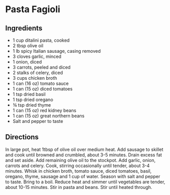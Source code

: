 # Pasta Fagioli

## Ingredients

- 1 cup ditalini pasta, cooked
- 2 tbsp olive oil
- 1 lb spicy Italian sausage, casing removed
- 3 cloves garlic, minced
- 1 onion, diced
- 3 carrots, peeled and diced
- 2 stalks of celery, diced
- 3 cups chicken broth
- 1 can (16 oz) tomato sauce
- 1 can (15 oz) diced tomatoes
- 1 tsp dried basil
- 1 tsp dried oregano
- ¾ tsp dried thyme
- 1 can (15 oz) red kidney beans
- 1 can (15 oz) great northern beans
- Salt and pepper to taste

## Directions

In large pot, heat 1tbsp of olive oil over medium heat. Add sausage to skillet
and cook until browned and crumbled, about 3-5 minutes. Drain excess fat and
set aside. Add remaining olive oil to the stockpot. Add garlic, onion, carrots
and celery. Cook, stirring occasionally until tender, about 3-4 minutes. Whisk
in chicken broth, tomato sauce, diced tomatoes, basil, oregano, thyme, sausage
and 1 cup of water. Season with salt and pepper to taste. Bring to a boil.
Reduce heat and simmer until vegetables are tender, about 10-15 minutes. Stir
in pasta and beans. Stir until heated through.
